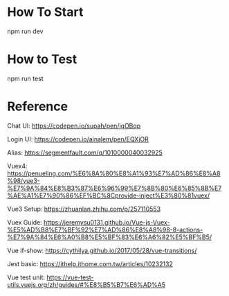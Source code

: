# How To Start
npm run dev

# How to Test
npm run test


# Reference
Chat UI: https://codepen.io/supah/pen/jqOBqp

Login UI: https://codepen.io/ainalem/pen/EQXjOR

Alias: https://segmentfault.com/q/1010000040032925

Vuex4: https://penueling.com/%E6%8A%80%E8%A1%93%E7%AD%86%E8%A8%98/vue3-%E7%9A%84%E8%B3%87%E6%96%99%E7%8B%80%E6%85%8B%E7%AE%A1%E7%90%86%EF%BC%8Cprovide-inject%E3%80%81vuex/

Vue3 Setup: https://zhuanlan.zhihu.com/p/257110553

Vuex Guide: https://jeremysu0131.github.io/Vue-js-Vuex-%E5%AD%B8%E7%BF%92%E7%AD%86%E8%A8%98-8-actions-%E7%9A%84%E6%A0%B8%E5%BF%83%E6%A6%82%E5%BF%B5/

Vue if-show: https://cythilya.github.io/2017/05/28/vue-transitions/

Jest basic: https://ithelp.ithome.com.tw/articles/10232132

Vue test unit: https://vue-test-utils.vuejs.org/zh/guides/#%E8%B5%B7%E6%AD%A5